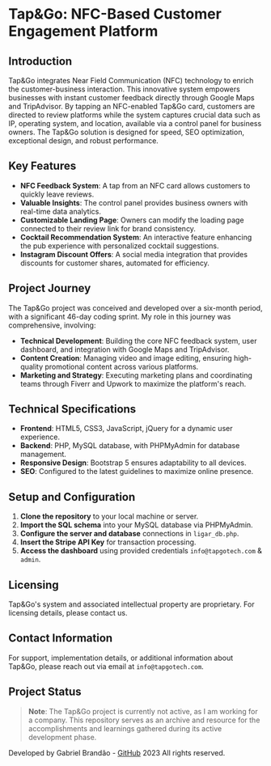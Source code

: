# Tap&Go: NFC-Based Customer Engagement Platform

## Introduction

Tap&Go integrates Near Field Communication (NFC) technology to enrich the customer-business interaction. This innovative system empowers businesses with instant customer feedback directly through Google Maps and TripAdvisor. By tapping an NFC-enabled Tap&Go card, customers are directed to review platforms while the system captures crucial data such as IP, operating system, and location, available via a control panel for business owners. The Tap&Go solution is designed for speed, SEO optimization, exceptional design, and robust performance.

## Key Features

- **NFC Feedback System**: A tap from an NFC card allows customers to quickly leave reviews.
- **Valuable Insights**: The control panel provides business owners with real-time data analytics.
- **Customizable Landing Page**: Owners can modify the loading page connected to their review link for brand consistency.
- **Cocktail Recommendation System**: An interactive feature enhancing the pub experience with personalized cocktail suggestions.
- **Instagram Discount Offers**: A social media integration that provides discounts for customer shares, automated for efficiency.

## Project Journey

The Tap&Go project was conceived and developed over a six-month period, with a significant 46-day coding sprint. My role in this journey was comprehensive, involving:

- **Technical Development**: Building the core NFC feedback system, user dashboard, and integration with Google Maps and TripAdvisor.
- **Content Creation**: Managing video and image editing, ensuring high-quality promotional content across various platforms.
- **Marketing and Strategy**: Executing marketing plans and coordinating teams through Fiverr and Upwork to maximize the platform's reach.

## Technical Specifications

- **Frontend**: HTML5, CSS3, JavaScript, jQuery for a dynamic user experience.
- **Backend**: PHP, MySQL database, with PHPMyAdmin for database management.
- **Responsive Design**: Bootstrap 5 ensures adaptability to all devices.
- **SEO**: Configured to the latest guidelines to maximize online presence.

## Setup and Configuration

1. **Clone the repository** to your local machine or server.
2. **Import the SQL schema** into your MySQL database via PHPMyAdmin.
3. **Configure the server and database** connections in `ligar_db.php`.
4. **Insert the Stripe API Key** for transaction processing.
5. **Access the dashboard** using provided credentials `info@tapgotech.com` & `admin`.

## Licensing

Tap&Go's system and associated intellectual property are proprietary. For licensing details, please contact us.

## Contact Information

For support, implementation details, or additional information about Tap&Go, please reach out via email at `info@tapgotech.com`.

## Project Status

> **Note**: The Tap&Go project is currently not active, as I am working for a company. This repository serves as an archive and resource for the accomplishments and learnings gathered during its active development phase.

<!-- Footer content with developer information -->

Developed by Gabriel Brandão - [GitHub](https://www.github.com/bakill3)
2023 All rights reserved.
